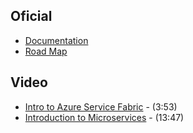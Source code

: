 ## Oficial 
- [Documentation](https://docs.microsoft.com/en-us/azure/service-fabric/)
- [Road Map](https://docs.microsoft.com/en-us/azure/service-fabric/service-fabric-content-roadmap)

## Video
- [Intro to Azure Service Fabric](https://www.youtube.com/watch?v=nZqDZxLcJw4) - (3:53)
- [Introduction to Microservices](https://www.youtube.com/watch?v=EEwT6y5h09I) - (13:47)
